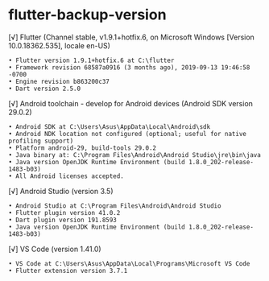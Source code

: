 # flutter-backup-version
[√] Flutter (Channel stable, v1.9.1+hotfix.6, on Microsoft Windows [Version 10.0.18362.535], locale en-US)

    • Flutter version 1.9.1+hotfix.6 at C:\flutter
    • Framework revision 68587a0916 (3 months ago), 2019-09-13 19:46:58 -0700
    • Engine revision b863200c37
    • Dart version 2.5.0

 
[√] Android toolchain - develop for Android devices (Android SDK version 29.0.2)

    • Android SDK at C:\Users\Asus\AppData\Local\Android\sdk
    • Android NDK location not configured (optional; useful for native profiling support)
    • Platform android-29, build-tools 29.0.2
    • Java binary at: C:\Program Files\Android\Android Studio\jre\bin\java
    • Java version OpenJDK Runtime Environment (build 1.8.0_202-release-1483-b03)
    • All Android licenses accepted.

[√] Android Studio (version 3.5)

    • Android Studio at C:\Program Files\Android\Android Studio
    • Flutter plugin version 41.0.2
    • Dart plugin version 191.8593
    • Java version OpenJDK Runtime Environment (build 1.8.0_202-release-1483-b03)

[√] VS Code (version 1.41.0)

    • VS Code at C:\Users\Asus\AppData\Local\Programs\Microsoft VS Code
    • Flutter extension version 3.7.1
